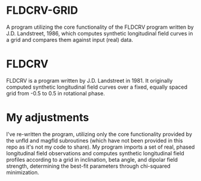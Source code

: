 # FLDCRV-GRID
A program utilizing the core functionality of the FLDCRV program written by J.D. Landstreet, 1986, which computes synthetic longitudinal field curves in a grid and compares them against input (real) data.

# FLDCRV
FLDCRV is a program written by J.D. Landstreet in 1981. It originally computed synthetic longitudinal field curves over a fixed, equally spaced grid from -0.5 to 0.5 in rotational phase.

# My adjustments
I've re-written the program, utilizing only the core functionality provided by the unfld and magfld subroutines (which have not been provided in this repo as it's not my code to share).
My program imports a set of real, phased longitudinal field observations and computes synthetic longitudinal field profiles according to a grid in inclination, beta angle, and dipolar field strength, determining the best-fit parameters through chi-squared minimization.
